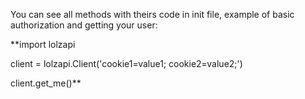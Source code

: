 You can see all methods with theirs code in init file, example of basic authorization and getting your user:

**import lolzapi

client = lolzapi.Client('cookie1=value1; cookie2=value2;')

client.get_me()**
